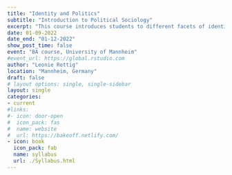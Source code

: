 ```yaml
---
title: "Identity and Politics"
subtitle: "Introduction to Political Sociology"
excerpt: "This course introduces students to different facets of identity in politics. It moreover covers how group identities are developed in the first place, and discusses what role identity plays for democracy."
date: 01-09-2022
date_end: "01-12-2022"
show_post_time: false
event: "BA course, University of Mannheim"
#event_url: https://global.rstudio.com
author: "Leonie Rettig"
location: "Mannheim, Germany"
draft: false
# layout options: single, single-sidebar
layout: single
categories:
- current
#links:
#- icon: door-open
#  icon_pack: fas
#  name: website
#  url: https://bakeoff.netlify.com/
- icon: book
  icon_pack: fab
  name: syllabus
  url: ./Syllabus.html
---
```



